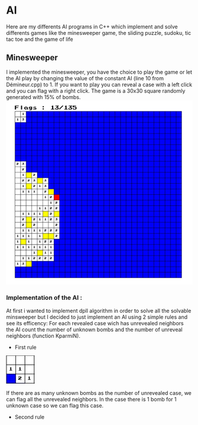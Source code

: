 # AI
Here are my differents AI programs in C++ which implement and solve differents games like the minesweeper game, the sliding puzzle, sudoku, tic tac toe and the game of life

## Minesweeper
  I implemented the minesweeper, you have the choice to play the game or let the AI play by changing the value of the constant AI (line 10 from Démineur.cpp) to 1. If you want to play you can reveal a case with a left click and you can flag with a right click. The game is a 30x30 square randomly generated with 15% of bombs.
![AI Design](images/demineur1.JPG)

### Implementation of the AI : 
At first i wanted to implement dpll algorithm in order to solve all the solvable minsweeper but I decided to just implement an AI using 2 simple rules and see its efficency:
For each revealed case wich has unrevealed neighbors the AI count the number of unknown bombs and the number of unreveal neighbors (function KparmiN).

 - First rule

![AI Design](images/demineur2.JPG)

If there are as many unknown bombs as the number of unrevealed case, we can flag all the unrevealed neighbors. In the case there is 1 bomb for 1 unknown case so we can flag this case.

  - Second rule
  
